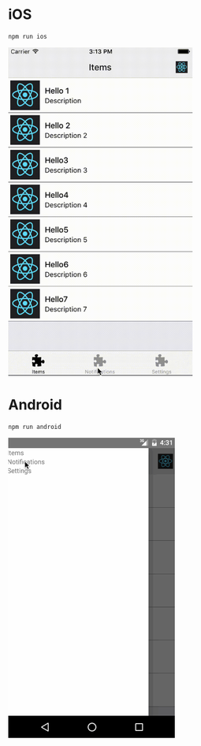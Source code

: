 # iOS

```sh
npm run ios
```

<img src=".github/app-setup.gif" width=374>

# Android

```sh
npm run android
```

<img src=".github/navigation-android.gif">
